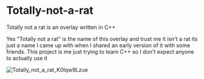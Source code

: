 # Totally-not-a-rat
Totally not a rat is an overlay written in C++

Yes "Totally not a rat" is the name of this overlay and trust me it isn't a rat its just a name I came up with when I shared an early version of it with some friends. This project is me just trying to learn C++ so I don't expect anyone to actually use it

![Totally_not_a_rat_K0lqw9Lzue](https://github.com/user-attachments/assets/055ae163-eeb3-4e59-b73e-84aa8ba68610)
